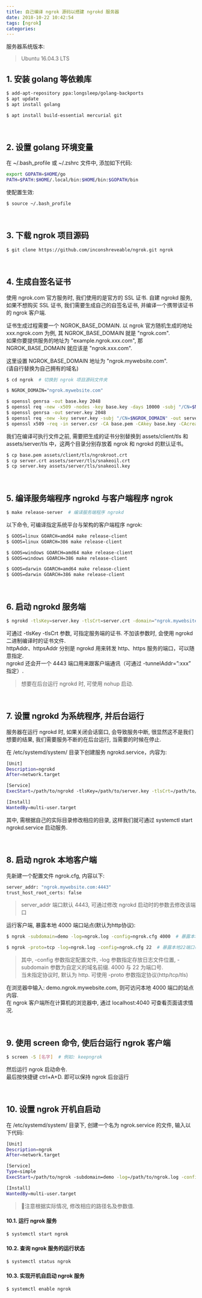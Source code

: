 ```yaml
---
title: 自己编译 ngrok 源码以搭建 ngrokd 服务器
date: 2018-10-22 10:42:54
tags: [ngrok]
categories:
---
```


服务器系统版本: 

> Ubuntu 16.04.3 LTS

## 1. 安装 golang 等依赖库

```bash
$ add-apt-repository ppa:longsleep/golang-backports
$ apt update
$ apt install golang

$ apt install build-essential mercurial git
```

<br/>

<!-- more -->

## 2. 设置 golang 环境变量

在 ~/.bash_profile 或 ~/.zshrc 文件中, 添加如下代码:

```bash
export GOPATH=$HOME/go
PATH=$PATH:$HOME/.local/bin:$HOME/bin:$GOPATH/bin
```

使配置生效:

```bash
$ source ~/.bash_profile
```

<br/>

## 3. 下载 ngrok 项目源码

```bash
$ git clone https://github.com/inconshreveable/ngrok.git ngrok
```

<br/>

## 4. 生成自签名证书

使用 ngrok.com 官方服务时, 我们使用的是官方的 SSL 证书. 自建 ngrokd 服务, 如果不想购买 SSL 证书, 我们需要生成自己的自签名证书, 并编译一个携带该证书的 ngrok 客户端.

证书生成过程需要一个 NGROK_BASE_DOMAIN. 以 ngrok 官方随机生成的地址 xxx.ngrok.com 为例, 其 NGROK_BASE_DOMAIN 就是 "ngrok.com".  
如果你要提供服务的地址为 "example.ngrok.xxx.com", 那 NGROK_BASE_DOMAIN 就应该是 "ngrok.xxx.com".

这里设置 NGROK_BASE_DOMAIN 地址为 "ngrok.mywebsite.com".  
(请自行替换为自己拥有的域名)

```bash
$ cd ngrok  # 切换到 ngrok 项目源码文件夹

$ NGROK_DOMAIN="ngrok.mywebsite.com"

$ openssl genrsa -out base.key 2048
$ openssl req -new -x509 -nodes -key base.key -days 10000 -subj "/CN=$NGROK_DOMAIN" -out base.pem
$ openssl genrsa -out server.key 2048
$ openssl req -new -key server.key -subj "/CN=$NGROK_DOMAIN" -out server.csr
$ openssl x509 -req -in server.csr -CA base.pem -CAkey base.key -CAcreateserial -days 10000 -out server.crt
```

我们在编译可执行文件之前, 需要把生成的证书分别替换到 assets/client/tls 和 assets/server/tls 中，这两个目录分别存放着 ngrok 和 ngrokd 的默认证书。

```bash
$ cp base.pem assets/client/tls/ngrokroot.crt
$ cp server.crt assets/server/tls/snakeoil.crt
$ cp server.key assets/server/tls/snakeoil.key
```

<br/>

## 5. 编译服务端程序 ngrokd 与客户端程序 ngrok

```bash
$ make release-server  # 编译服务端程序 ngrokd
```

以下命令, 可编译指定系统平台与架构的客户端程序 ngrok:

```bash
$ GOOS=linux GOARCH=amd64 make release-client
$ GOOS=linux GOARCH=386 make release-client

$ GOOS=windows GOARCH=amd64 make release-client
$ GOOS=windows GOARCH=386 make release-client

$ GOOS=darwin GOARCH=amd64 make release-client
$ GOOS=darwin GOARCH=386 make release-client
```

<br/>

## 6. 启动 ngrokd 服务端

```bash
$ ngrokd -tlsKey=server.key -tlsCrt=server.crt -domain="ngrok.mywebsite.com" -httpAddr=":8088" -httpsAddr=":8089"
```

可通过 -tlsKey -tlsCrt 参数, 可指定服务端的证书. 不加该参数时, 会使用 ngrokd 二进制编译时的证书文件.  
httpAddr、httpsAddr 分别是 ngrokd 用来转发 http、https 服务的端口，可以随意指定.  
ngrokd 还会开一个 4443 端口用来跟客户端通讯（可通过 -tunnelAddr=”:xxx” 指定）.  

> 想要在后台运行 ngrokd 时, 可使用 nohup 启动.

<br/>

## 7. 设置 ngrokd 为系统程序, 并后台运行

服务器在运行 ngrokd 时, 如果关闭会话窗口, 会导致服务中断, 很显然这不是我们想要的结果, 我们需要服务不断的在后台运行, 当需要的时候在停止.

在 /etc/systemd/system/ 目录下创建服务 ngrokd.service，内容为:

```bash
[Unit]
Description=ngrokd
After=network.target

[Service]
ExecStart=/path/to/ngrokd -tlsKey=/path/to/server.key -tlsCrt=/path/to/server.crt -domain="ngrok.mywebsite.com" -httpAddr=":8088" -httpsAddr=":8089"

[Install]
WantedBy=multi-user.target
```

其中, 需根据自己的实际目录修改相应的目录, 这样我们就可通过 systemctl start ngrokd.service 启动服务.

<br/>

## 8. 启动 ngrok 本地客户端

先新建一个配置文件 ngrok.cfg, 内容以下:

```bash
server_addr: "ngrok.mywebsite.com:4443"  
trust_host_root_certs: false  
```

> server_addr 端口默认 4443, 可通过修改 ngrokd 启动时的参数去修改该端口

运行客户端, 暴露本地 4000 端口站点(默认为http协议):

```bash
$ ngrok -subdomain=demo -log=ngrok.log -config=ngrok.cfg 4000  # 暴露本地4000端口(默认http协议)

$ ngrok -proto=tcp -log=ngrok.log -config=ngrok.cfg 22  # 暴露本地22端口(tcp协议)
```


> 其中, -config 参数指定配置文件, -log 参数指定存放日志文件位置, -subdomain 参数为自定义的域名前缀. 4000 与 22 为端口号.  
> 当未指定协议时, 默认为 http. 可使用 -proto 参数指定协议(http/tcp/tls)

在浏览器中输入: demo.ngrok.mywebsite.com, 则可访问本地 4000 端口的站点内容.  
在 ngrok 客户端所在计算机的浏览器中, 通过 localhost:4040 可查看页面请求情况.

<br/>

## 9. 使用 screen 命令, 使后台运行 ngrok 客户端

```bash
$ screen -S [名字]  # 例如: keepngrok
```

然后运行 ngrok 启动命令.  
最后按快捷键 ctrl+A+D. 即可以保持 ngrok 后台运行

<br/>

## 10. 设置 ngrok 开机自启动

在 /etc/systemd/system/ 目录下, 创建一个名为 ngrok.service 的文件, 输入以下代码:

```bash
[Unit]
Description=ngrok
After=network.target

[Service]
Type=simple
ExecStart=/path/to/ngrok -subdomain=demo -log=/path/to/ngrok.log -config=/path/to/ngrok.cfg 4000

[Install]
WantedBy=multi-user.target
```

> 注意根据实际情况, 修改相应的路径名及参数值.

#### 10.1. 运行 ngrok 服务
```bash
$ systemctl start ngrok
```

#### 10.2. 查询 ngrok 服务的运行状态
```bash
$ systemctl status ngrok
```

#### 10.3. 实现开机自启动 ngrok 服务
```bash
$ systemctl enable ngrok
```

